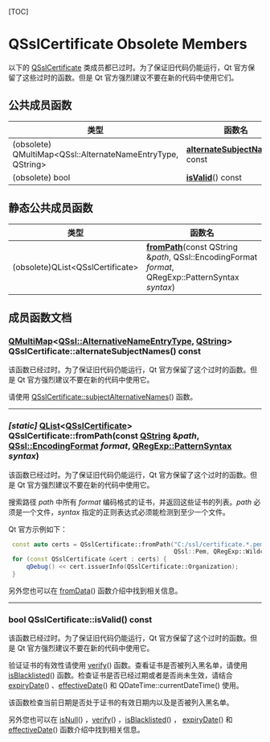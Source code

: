 [TOC]



# QSslCertificate Obsolete Members

以下的 [QSslCertificate](../QSslCertificate/QSslCertificate.md) 类成员都已过时。为了保证旧代码仍能运行，Qt 官方保留了这些过时的函数。但是 Qt 官方强烈建议不要在新的代码中使用它们。

## 公共成员函数

| 类型                                                        | 函数名                                                       |
| ----------------------------------------------------------- | ------------------------------------------------------------ |
| (obsolete) QMultiMap<QSsl::AlternateNameEntryType, QString> | **[alternateSubjectNames](#qmultimapqsslalternativenameentrytype-qstring-qsslcertificatealternatesubjectnames-const)**() const |
| (obsolete) bool                                             | **[isValid](#bool-qsslcertificateisvalid-const)**() const    |



## 静态公共成员函数

| 类型                               | 函数名                                                       |
| ---------------------------------- | ------------------------------------------------------------ |
| (obsolete)QList\<QSslCertificate\> | **[fromPath](#static-qlistqsslcertificate-qsslcertificatefrompathconst-qstring-path-qsslencodingformat-format-qregexppatternsyntax-syntax)**(const QString &*path*, QSsl::EncodingFormat *format*, QRegExp::PatternSyntax *syntax*) |



## 成员函数文档

### [QMultiMap](../../QMultiMap/QMultiMap.md)<[QSsl::AlternativeNameEntryType](../QSsl/QSsl.md#enum-qsslalternativenameentrytype), [QString](../../S/QString/QString.md)> QSslCertificate::**alternateSubjectNames**() const

该函数已经过时。为了保证旧代码仍能运行，Qt 官方保留了这个过时的函数。但是 Qt 官方强烈建议不要在新的代码中使用它。

请使用 [QSslCertificate::subjectAlternativeNames](#qmultimapqsslalternativenameentrytype-qstring-qsslcertificatesubjectalternativenames-const)() 函数。

---

### *[static]* [QList](../L/QList/QList.md)\<[QSslCertificate](../QSslCertificate/QSslCertificate.md)\> QSslCertificate::**fromPath**(const [QString](../../S/QString/QString.md) &*path*, [QSsl::EncodingFormat](../QSsl/QSsl.md#enum-qsslencodingformat) *format*, [QRegExp::PatternSyntax](qthelp://org.qt-project.qtnetwork.5150/qtcore/qregexp.html#PatternSyntax-enum) *syntax*)

该函数已经过时。为了保证旧代码仍能运行，Qt 官方保留了这个过时的函数。但是 Qt 官方强烈建议不要在新的代码中使用它。

搜索路径 *path* 中所有 *format* 编码格式的证书，并返回这些证书的列表。*path* 必须是一个文件，*syntax* 指定的正则表达式必须能检测到至少一个文件。

Qt 官方示例如下：

```cpp
 const auto certs = QSslCertificate::fromPath("C:/ssl/certificate.*.pem",
                                              QSsl::Pem, QRegExp::Wildcard);
 for (const QSslCertificate &cert : certs) {
     qDebug() << cert.issuerInfo(QSslCertificate::Organization);
 }
```

另外您也可以在 [fromData](#static-qlistqsslcertificate-qsslcertificatefromdataconst-qbytearray-data-qsslencodingformat-format--qsslpem)() 函数介绍中找到相关信息。

---

### bool QSslCertificate::**isValid**() const

该函数已经过时。为了保证旧代码仍能运行，Qt 官方保留了这个过时的函数。但是 Qt 官方强烈建议不要在新的代码中使用它。

验证证书的有效性请使用 [verify](../QSslCertificate/QSslCertificate.md#static-qlistqsslerror-qsslcertificateverifyqlistqsslcertificate-certificatechain-const-qstring-hostname--qstring)() 函数。查看证书是否被列入黑名单，请使用 [isBlacklisted](../QSslCertificate/QSslCertificate.md#bool-qsslcertificateisblacklisted-const)() 函数。检查证书是否已经过期或者是否尚未生效，请结合 [expiryDate](../QSslCertificate/QSslCertificate.md#qdatetime-qsslcertificateexpirydate-const)() 、[effectiveDate](../QSslCertificate/QSslCertificate.md#qdatetime-qsslcertificateeffectivedate-const)() 和 QDateTime::currentDateTime() 使用。

该函数检查当前日期是否处于证书的有效日期内以及是否被列入黑名单。

另外您也可以在 [isNull](../QSslCertificate/QSslCertificate.md#bool-qsslcertificateisnull-const)() ，[verify](../QSslCertificate/QSslCertificate.md#static-qlistqsslerror-qsslcertificateverifyqlistqsslcertificate-certificatechain-const-qstring-hostname--qstring)() ，[isBlacklisted](../QSslCertificate/QSslCertificate.md#bool-qsslcertificateisblacklisted-const)() ， [expiryDate](../QSslCertificate/QSslCertificate.md#qdatetime-qsslcertificateexpirydate-const)() 和 [effectiveDate](../QSslCertificate/QSslCertificate.md#qdatetime-qsslcertificateeffectivedate-const)() 函数介绍中找到相关信息。